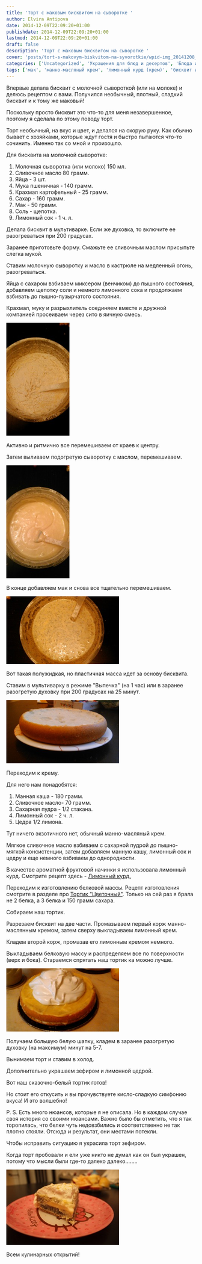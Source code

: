 ```yaml
---
title: 'Торт с маковым бисквитом на сыворотке '
author: Elvira Antipova
date: 2014-12-09T22:09:20+01:00
publishdate: 2014-12-09T22:09:20+01:00
lastmod: 2014-12-09T22:09:20+01:00
draft: false
description: 'Торт с маковым бисквитом на сыворотке '
cover: 'posts/tort-s-makovym-biskvitom-na-syvorotkie/wpid-img_20141208_194511.jpg'
categories: ['Uncategorized', 'Украшения для блюд и десертов', 'Блюда из молочной сыворотки', 'Торт и еще раз торт!', 'Бисквит', 'Манный крем', 'Блюда в мультиварке', 'Все очень лимонно!', 'Basic posts']
tags: ['мак', 'манно-масляный крем', 'лимонный курд (крем)', 'бисквит из молочной сыворотки', 'regular']
---
```



Впервые делала бисквит с молочной сывороткой (или на молоке) и делюсь рецептом с вами. Получился необычный, плотный, сладкий бисквит и к тому же маковый!
 
Поскольку просто бисквит это что-то для меня незавершенное, поэтому я сделала по этому поводу торт.
 
Торт необычный, на вкус и цвет, и делался на скорую руку. Как обычно бывает с хозяйками, которые ждут гостя и быстро пытаются что-то сочинить. Именно так со мной и произошло.
 
Для бисквита на молочной сыворотке:
 
1. Молочная сыворотка (или молоко) 150 мл.
1. Сливочное масло 80 грамм.
1. Яйца - 3 шт.
1. Мука пшеничная - 140 грамм.
1. Крахмал картофельный - 25 грамм.
1. Сахар - 160 грамм.
1. Мак - 50 грамм.
1. Соль - щепотка.
1. Лимонный сок - 1 ч. л.

 
Делала бисквит в мультиварке. Если же духовка, то включите ее разогреваться при 200 градусах.
 
Заранее приготовьте форму. Смажьте ее сливочным маслом присыпьте слегка мукой.
 
Ставим молочную сыворотку и масло в кастрюле на медленный огонь, разогреваться.
 
Яйца с сахаром взбиваем миксером (венчиком) до пышного состояния, добавляем щепотку соли и немного лимонного сока и продолжаем взбивать до пышно-пузырчатого состояния.
 
Крахмал, муку и разрыхлитель соединяем вместе и дружной компанией просеиваем через сито в яичную смесь.
 
[![wpid-img_20141208_195437.jpg](wpid-img_20141208_195437-168x300.jpg)](wpid-img_20141208_195437.jpg)
 
Активно и ритмично все перемешиваем от краев к центру.
 
Затем выливаем подогретую сыворотку с маслом, перемешиваем.
 
[![wpid-img_20141208_195347.jpg](wpid-img_20141208_195347-168x300.jpg)](wpid-img_20141208_195347.jpg)
 
В конце добавляем мак и снова все тщательно перемешиваем.
 
[![wpid-img_20141208_195255.jpg](wpid-img_20141208_195255-300x180.jpg)](wpid-img_20141208_195255.jpg)
 
Вот такая полужидкая, но пластичная масса идет за основу бисквита.
 
Ставим в мультиварку в режиме "Выпечка" (на 1 час) или в заранее разогретую духовку при 200 градусах на 25 минут.
 
[![wpid-dsc_1547.jpg](wpid-dsc_1547-300x168.jpg)](wpid-dsc_1547.jpg)
 
Переходим к крему.
 
Для него нам понадобятся:
 
1. Манная каша - 180 грамм.
1. Сливочное масло- 70 грамм.
1. Сахарная пудра - 1/2 стакана.
1. Лимонный сок - 2 ч. л.
1. Цедра 1/2 лимона.

 
Тут ничего экзотичного нет, обычный манно-масляный крем.
 
Мягкое сливочное масло взбиваем с сахарной пудрой до пышно-мягкой консистенции, затем добавляем манную кашу, лимонный сок и цедру и еще немного взбиваем до однородности.
 
В качестве ароматной фруктовой начинки я использовала лимонный курд. Смотрите рецепт здесь - [Лимонный курд.](../limonnyi-kurd-kriem)
 
Переходим к изготовлению белковой массы. Рецепт изготовления смотрите в разделе про [Тортик "Цветочный"](../tortik-tsvietochnyi). Только на сей раз я брала не 2 белка, а 3 белка и 150 грамм сахара.
 
Собираем наш тортик.
 
Разрезаем бисквит на две части. Промазываем первый корж манно-маслянным кремом, затем сверху выкладываем лимонный крем.
 
Кладем второй корж, промазав его лимонным кремом немного.
 
Выкладываем белковую массу и распределяем все по поверхности (верх и бока). Стараемся спрятать наш тортик ка можно лучше.
 
[![wpid-img_20141208_194555.jpg](wpid-img_20141208_194555-300x168.jpg)](wpid-img_20141208_194555.jpg)
 
Получаем большую белую шапку, кладем в заранее разогретую духовку (на максимум) минут на 5-7.
 
Вынимаем торт и ставим в холод.
 
Дополнительно украшаем зефиром и лимонной цедрой.
 
Вот наш сказочно-белый тортик готов!
 
Но стоит его откусить и вы прочувствуете кисло-сладкую симфонию вкуса! И это волшебно!
 
P. S. Есть много нюансов, которые я не описала. Но в каждом случае своя история со своими нюансами. Важно было бы отметить, что я так торопилась, что белки чуть недовзбились и соответственно не так плотно стояли. Отсюда и результат, они местами потекли.
 
Чтобы исправить ситуацию я украсила торт зефиром.
 
Когда торт пробовали и ели уже никто не думал как он был украшен, потому что мысли были где-то далеко далеко........
 
[![IMG_1362](IMG_1362-300x200.jpg)](IMG_1362.jpg)
 
Всем кулинарных открытий!
 


